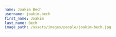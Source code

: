 ```yaml
---
name: Joakim Bech
username: joakim.bech
first_name: Joakim
last_name: Bech
image_path: /assets/images/people/joakim-bech.jpg
---
```

